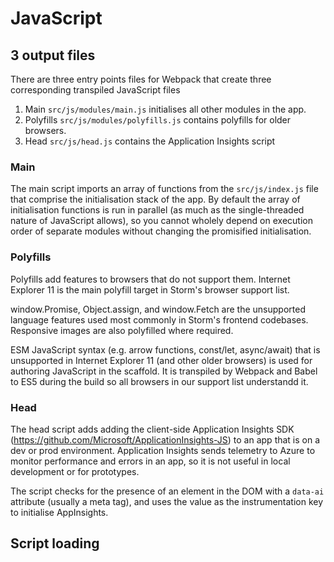 # JavaScript

## 3 output files

There are three entry points files for Webpack that create three corresponding transpiled JavaScript files
1. Main `src/js/modules/main.js` initialises all other modules in the app.
2. Polyfills `src/js/modules/polyfills.js` contains polyfills for older browsers.
3. Head `src/js/head.js` contains the Application Insights script  


### Main
The main script imports an array of functions from the `src/js/index.js` file that comprise the initialisation stack of the app. By default the array of initialisation functions is run in parallel (as much as the single-threaded nature of JavaScript allows), so you cannot wholely depend on execution order of separate modules without changing the promisified initialisation.


### Polyfills
Polyfills add features to browsers that do not support them. Internet Explorer 11 is the main polyfill target in Storm's browser support list.

window.Promise, Object.assign, and window.Fetch are the unsupported language features used most commonly in Storm's frontend codebases.  Responsive images are also polyfilled where required.

ESM JavaScript syntax (e.g. arrow functions, const/let, async/await) that is unsupported in Internet Explorer 11 (and other older browsers) is used for authoring JavaScript in the scaffold. It is transpiled by Webpack and Babel to ES5 during the build so all browsers in our support list understandd it.



### Head
The head script adds adding the client-side Application Insights SDK (https://github.com/Microsoft/ApplicationInsights-JS) to an app that is on a dev or prod environment. Application Insights sends telemetry to Azure to monitor performance and errors in an app, so it is not useful in local development or for prototypes.

The script checks for the presence of an element in the DOM with a `data-ai` attribute (usually a meta tag), and uses the value as the instrumentation key to initialise AppInsights.


## Script loading